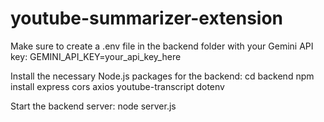 # youtube-summarizer-extension

Make sure to create a .env file in the backend folder with your Gemini API key:
GEMINI_API_KEY=your_api_key_here

Install the necessary Node.js packages for the backend:
cd backend
npm install express cors axios youtube-transcript dotenv

Start the backend server:
node server.js
